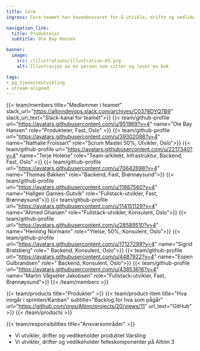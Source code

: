 ```yaml
---
title: Core
ingress: Core-teamet har hovedansvaret for å utvikle, drifte og vedlikeholde produktet Varsling, samt et knippe interne felleskomponenter som støtter ulike produkter i Altinn 3.

navigation_link:
  title: Produkteier
  subtitle: Ole Bay Hansen

banner:
  image:
    src: /illustrations/illustration-03.png
    alt: Illustrasjon av en person som sitter og leser en bok

tags:
- pg_tjenesteutvikling
- stream-aligned
---
```


{{< team/members title="Medlemmer i teamet" slack_url="https://altinndevops.slack.com/archives/C0378DYQ7B9" slack_url_text="Slack-kanal for teamet">}}
{{< team/github-profile url="https://avatars.githubusercontent.com/u/951969?v=4" name="Ole Bay Hansen" role="Produkteier, Fast, Oslo" >}}
{{< team/github-profile url="https://avatars.githubusercontent.com/u/39302088?v=4" name="Nathalie Froissart" role="Scrum Master 50%, Utvikler,  Oslo">}}
{{< team/github-profile url="https://avatars.githubusercontent.com/u/2217340?v=4" name="Terje Holene" role="Team-arkitekt, Infrastruktur, Backend, Fast, Oslo" >}}
{{< team/github-profile url="https://avatars.githubusercontent.com/u/70642698?v=4" name="Thomas Bakken" role="Backend, Fast, Brønnøysund">}}
{{< team/github-profile url="https://avatars.githubusercontent.com/u/11887560?v=4" name="Hallgeir Garnes-Gutvik" role="Fullstack-utvikler, Fast, Brønnøysund">}}
{{< team/github-profile url="https://avatars.githubusercontent.com/u/114151129?v=4" name="Ahmed Ghanam" role="Fullstack-utvikler, Konsulent, Oslo">}}
{{< team/github-profile url="https://avatars.githubusercontent.com/u/28589510?v=4" name="Henning Normann" role="Ytelse, 50%, Konsulent, Oslo">}}
{{< team/github-profile url="https://avatars.githubusercontent.com/u/17127299?v=4" name="Sigrid Bratsberg" role=" Backend, Konsulent, Oslo">}}
{{< team/github-profile url="https://avatars.githubusercontent.com/u/4487922?v=4" name="Espen Gulbrandsen" role=" Backend, Konsulent, Oslo">}}
{{< team/github-profile url="https://avatars.githubusercontent.com/u/43853616?v=4" name="Martin Vågseter Jakobsen" role="Fullstack-utvikler, Fast, Brønnøysund">}}
{{< /team/members >}}

{{< team/products title="Produkter" >}}
{{< team/product-item title="Hva inngår i sprinten/Kanban" subtitle="Backlog for hva som pågår" url="https://github.com/orgs/Altinn/projects/20/views/11" url_text="GitHub" >}}
{{< /team/products >}}

{{< team/responsibilities title="Ansvarsområder" >}}

- Vi utvikler, drifter og vedlikeholder produktet Varsling
- Vi utvikler, drifter og vedlikeholder felleskomponenter på Altinn 3
